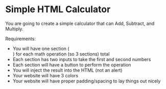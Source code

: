 # Simple HTML Calculator
You are going to create a simple calculator that can Add, Subtract, and Multiply.

Requirements:

* You will have one section (<div>) for each math operation (so 3 sections) total
* Each section has two inputs to take the first and second numbers
* Each section will have a button to perform the operation
* You will inject the result into the HTML (not an alert)
* Your website will have 3 colors
* Your website will have proper padding/spacing to lay things out nicely